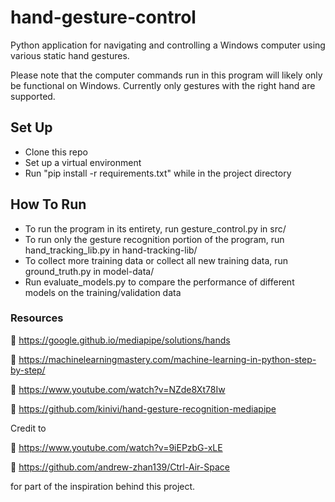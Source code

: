 # hand-gesture-control
Python application for navigating and controlling a Windows computer using various static hand gestures.

Please note that the computer commands run in this program will likely only be functional on Windows. Currently only gestures with the right hand are supported.

## Set Up
- Clone this repo
- Set up a virtual environment
- Run "pip install -r requirements.txt" while in the project directory

## How To Run
- To run the program in its entirety, run gesture_control.py in src/
- To run only the gesture recognition portion of the program, run hand_tracking_lib.py in hand-tracking-lib/
- To collect more training data or collect all new training data, run ground_truth.py in model-data/
- Run evaluate_models.py to compare the performance of different models on the training/validation data

### Resources
🔗 https://google.github.io/mediapipe/solutions/hands

🔗 https://machinelearningmastery.com/machine-learning-in-python-step-by-step/

🔗 https://www.youtube.com/watch?v=NZde8Xt78Iw

🔗 https://github.com/kinivi/hand-gesture-recognition-mediapipe

Credit to 

🔗 https://www.youtube.com/watch?v=9iEPzbG-xLE

🔗 https://github.com/andrew-zhan139/Ctrl-Air-Space

for part of the inspiration behind this project.
